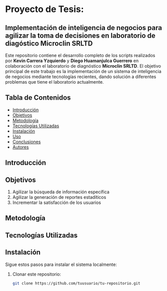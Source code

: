 # Proyecto de Tesis: 
## Implementación de inteligencia de negocios para agilizar la toma de decisiones en laboratorio de diagóstico Microclin SRLTD

Este repositorio contiene el desarrollo completo de los scripts realizados por **Kevin Carrera Yzquierdo** y **Diego Huamanjulca Guerrero** en colaboración con el laboratorio de diagnóstico **Microclin SRLTD**. El objetivo principal de este trabajo es la implementación de un sistema de inteligencia de negocios mediante tecnologías recientes, dando solución a diferentes problemas que tiene el laboratorio actualmente.

## Tabla de Contenidos

- [Introducción](#introducción)
- [Objetivos](#objetivos)
- [Metodología](#metodología)
- [Tecnologías Utilizadas](#tecnologías-utilizadas)
- [Instalación](#instalación)
- [Uso](#uso)
- [Conclusiones](#conclusiones)
- [Autores](#autores)

## Introducción


## Objetivos

1. Agilizar la búsqueda de información específica
2. Agilizar la generación de reportes estadíticos
3. Incrementar la satisfacción de los usuarios


## Metodología


## Tecnologías Utilizadas


## Instalación

Sigue estos pasos para instalar el sistema localmente:

1. Clonar este repositorio:
   ```bash
   git clone https://github.com/tuusuario/tu-repositorio.git
